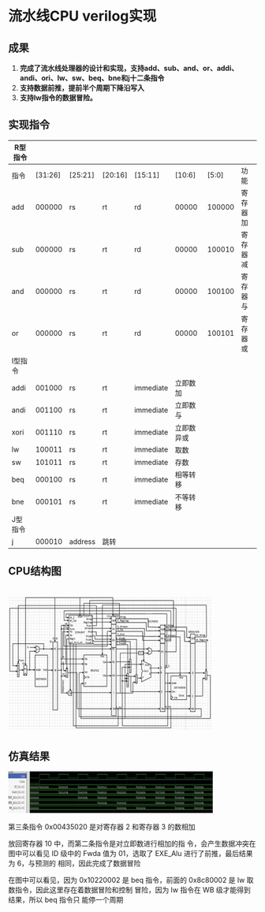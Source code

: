 







# 流水线CPU verilog实现

## 成果

1. **完成了流水线处理器的设计和实现，支持add、sub、and、or、addi、andi、ori、lw、sw、beq、bne和j十二条指令**
2. **支持数据前推，提前半个周期下降沿写入**
3. **支持lw指令的数据冒险。**

## 实现指令

| R型指令 |         |         |         |           |            |        |          |
| ------- | ------- | ------- | ------- | --------- | ---------- | ------ | -------- |
| 指令    | [31:26] | [25:21] | [20:16] | [15:11]   | [10:6]     | [5:0]  | 功能     |
| add     | 000000  | rs      | rt      | rd        | 00000      | 100000 | 寄存器加 |
| sub     | 000000  | rs      | rt      | rd        | 00000      | 100010 | 寄存器减 |
| and     | 000000  | rs      | rt      | rd        | 00000      | 100100 | 寄存器与 |
| or      | 000000  | rs      | rt      | rd        | 00000      | 100101 | 寄存器或 |
| I型指令 |         |         |         |           |            |        |          |
| addi    | 001000  | rs      | rt      | immediate | 立即数加   |        |          |
| andi    | 001100  | rs      | rt      | immediate | 立即数与   |        |          |
| xori    | 001110  | rs      | rt      | immediate | 立即数异或 |        |          |
| lw      | 100011  | rs      | rt      | immediate | 取数       |        |          |
| sw      | 101011  | rs      | rt      | immediate | 存数       |        |          |
| beq     | 000100  | rs      | rt      | immediate | 相等转移   |        |          |
| bne     | 000101  | rs      | rt      | immediate | 不等转移   |        |          |
| J型指令 |         |         |         |           |            |        |          |
| j       | 000010  | address | 跳转    |           |            |        |          |

## CPU结构图

# ![CPU结构图](./img/1.png)



## 仿真结果

![](./img/2.png)

第三条指令 0x00435020 是对寄存器 2 和寄存器 3 的数相加

放回寄存器 10 中，而第二条指令是对立即数进行相加的指 令，会产生数据冲突在图中可以看见 ID 级中的 Fwda 值为 01，选取了 EXE_Alu 进行了前推，最后结果为 6，与预测的 相同，因此完成了数据冒险

在图中可以看见，因为 0x10220002 是 beq 指令，前面的 0x8c80002 是 lw 取数指令，因此这里存在着数据冒险和控制 冒险，因为 lw 指令在 WB 级才能得到结果，所以 beq 指令只 能停一个周期

